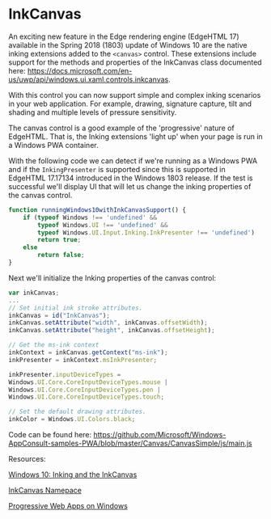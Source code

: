 # InkCanvas

An exciting new feature in the Edge rendering engine (EdgeHTML 17) available in the Spring 2018 (1803) update of Windows 10 are the native inking extensions added to the ``<canvas>`` control. These extensions include support for the methods and properties of the InkCanvas class documented here: https://docs.microsoft.com/en-us/uwp/api/windows.ui.xaml.controls.inkcanvas.

With this control you can now support simple and complex inking scenarios in your web application. For example, drawing, signature capture, tilt and shading and multiple levels of pressure sensitivity. 

The canvas control is a good example of the 'progressive' nature of EdgeHTML. That is, the Inking extensions 'light up' when your page is run in a Windows PWA container.

With the following code we can detect if we're running as a Windows PWA and if the `InkingPresenter` is supported since this is supported in EdgeHTML 17.17134 introduced in the Windows 1803 release. If the test is successful we'll display UI that will let us change the inking properties of the canvas control.

```javascript
function runningWindows10withInkCanvasSupport() {
    if (typeof Windows !== 'undefined' &&
        typeof Windows.UI !== 'undefined' &&
        typeof Windows.UI.Input.Inking.InkPresenter !== 'undefined')
        return true;
    else
        return false;
}
```
Next we'll initialize the Inking properties of the canvas control:

```javascript
var inkCanvas;
...
// Set initial ink stroke attributes.
inkCanvas = id("InkCanvas");
inkCanvas.setAttribute("width", inkCanvas.offsetWidth);
inkCanvas.setAttribute("height", inkCanvas.offsetHeight);

// Get the ms-ink context
inkContext = inkCanvas.getContext("ms-ink");
inkPresenter = inkContext.msInkPresenter;

inkPresenter.inputDeviceTypes =
Windows.UI.Core.CoreInputDeviceTypes.mouse |
Windows.UI.Core.CoreInputDeviceTypes.pen |
Windows.UI.Core.CoreInputDeviceTypes.touch;

// Set the default drawing attributes.
inkColor = Windows.UI.Colors.black;
```
Code can be found here: https://github.com/Microsoft/Windows-AppConsult-samples-PWA/blob/master/Canvas/CanvasSimple/js/main.js


Resources:

[Windows 10: Inking and the InkCanvas](https://mva.microsoft.com/en-us/training-courses/windows-10-inking-and-the-inkcanvas-14586?l=LRhlWJFsB_5205632527)

[InkCanvas Namepace](https://docs.microsoft.com/en-us/uwp/api/windows.ui.xaml.controls.inkcanvas.
)

[Progressive Web Apps on Windows](https://docs.microsoft.com/en-us/microsoft-edge/progressive-web-apps)
